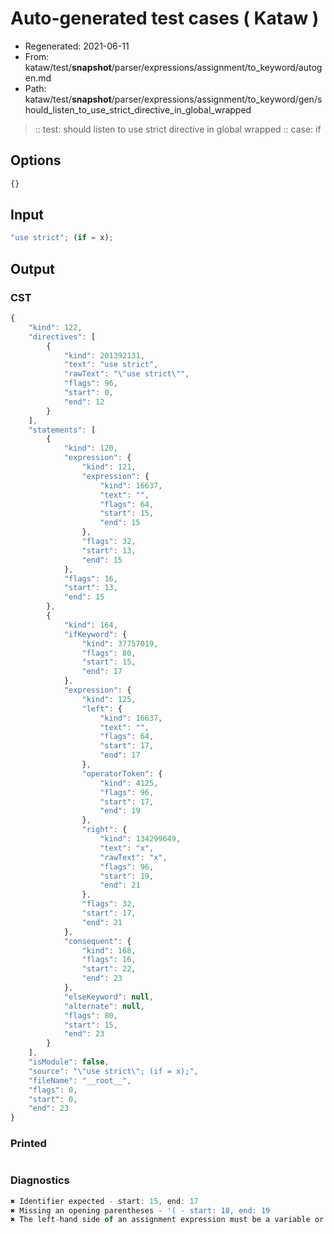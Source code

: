 # Auto-generated test cases ( Kataw )
- Regenerated: 2021-06-11
- From: kataw/test/__snapshot__/parser/expressions/assignment/to_keyword/autogen.md
- Path: kataw/test/__snapshot__/parser/expressions/assignment/to_keyword/gen/should_listen_to_use_strict_directive_in_global_wrapped
> :: test: should listen to use strict directive in global wrapped
> :: case: if
## Options

`````js
{}
`````
## Input

`````js
"use strict"; (if = x);
`````
## Output

### CST

```javascript
{
    "kind": 122,
    "directives": [
        {
            "kind": 201392131,
            "text": "use strict",
            "rawText": "\"use strict\"",
            "flags": 96,
            "start": 0,
            "end": 12
        }
    ],
    "statements": [
        {
            "kind": 120,
            "expression": {
                "kind": 121,
                "expression": {
                    "kind": 16637,
                    "text": "",
                    "flags": 64,
                    "start": 15,
                    "end": 15
                },
                "flags": 32,
                "start": 13,
                "end": 15
            },
            "flags": 16,
            "start": 13,
            "end": 15
        },
        {
            "kind": 164,
            "ifKeyword": {
                "kind": 37757019,
                "flags": 80,
                "start": 15,
                "end": 17
            },
            "expression": {
                "kind": 125,
                "left": {
                    "kind": 16637,
                    "text": "",
                    "flags": 64,
                    "start": 17,
                    "end": 17
                },
                "operatorToken": {
                    "kind": 4125,
                    "flags": 96,
                    "start": 17,
                    "end": 19
                },
                "right": {
                    "kind": 134299649,
                    "text": "x",
                    "rawText": "x",
                    "flags": 96,
                    "start": 19,
                    "end": 21
                },
                "flags": 32,
                "start": 17,
                "end": 21
            },
            "consequent": {
                "kind": 168,
                "flags": 16,
                "start": 22,
                "end": 23
            },
            "elseKeyword": null,
            "alternate": null,
            "flags": 80,
            "start": 15,
            "end": 23
        }
    ],
    "isModule": false,
    "source": "\"use strict\"; (if = x);",
    "fileName": "__root__",
    "flags": 0,
    "start": 0,
    "end": 23
}
```

### Printed

```javascript

```

### Diagnostics

```javascript
✖ Identifier expected - start: 15, end: 17
✖ Missing an opening parentheses - '( - start: 18, end: 19
✖ The left-hand side of an assignment expression must be a variable or a property access - start: 17, end: 19

```


